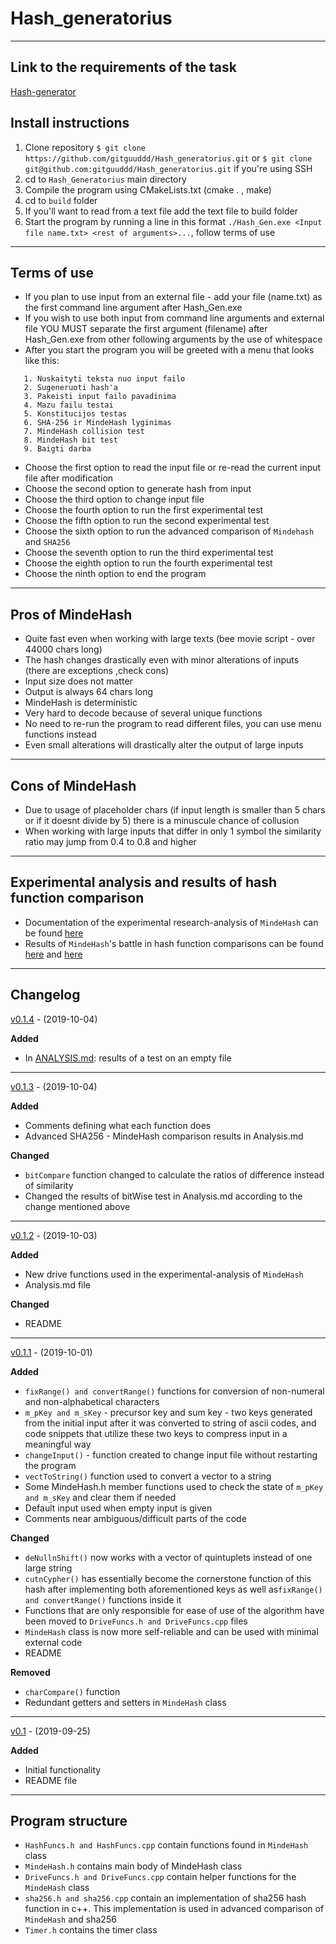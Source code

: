 # Hash_generatorius

---
## Link to the requirements of the task
[Hash-generator](https://github.com/blockchain-group/Blockchain-technologijos/blob/master/pratybos/1uzduotis-Hashavimas.md)
## Install instructions
1. Clone repository ```$ git clone https://github.com/gitguuddd/Hash_generatorius.git``` or ```$ git clone git@github.com:gitguuddd/Hash_generatorius.git``` if you're using SSH
1. cd to ```Hash_Generatorius``` main directory
2. Compile the program using CMakeLists.txt (cmake . , make)
3. cd to ```build``` folder
4. If you'll want to read from a text file add the text file to build folder
5. Start the program by running a line in this format ```./Hash_Gen.exe <Input file name.txt> <rest of arguments>...```, follow terms of use
---
## Terms of use

- If you plan to use input from an external file - add your file (name.txt) as the first command line argument after Hash_Gen.exe
- If you wish to use both input from command line arguments and external file YOU MUST separate the first argument (filename) after Hash_Gen.exe from other following arguments by the use of whitespace
- After you start the program you will be greeted with a menu that looks like this:
```Pasirinkite ka norite daryti
   1. Nuskaityti teksta nuo input failo
   2. Sugeneruoti hash'a
   3. Pakeisti input failo pavadinima
   4. Mazu failu testai
   5. Konstitucijos testas
   6. SHA-256 ir MindeHash lyginimas
   7. MindeHash collision test
   8. MindeHash bit test
   9. Baigti darba
   ``` 
- Choose the first option to read the input file or re-read the current input file after modification
- Choose the second option to generate hash from input
- Choose the third option to change input file
- Choose the fourth option to run the first experimental test
- Choose the fifth option to run the second experimental test
- Choose the sixth option to run the advanced comparison of ```Mindehash``` and ```SHA256```
- Choose the seventh option to run the third experimental test
- Choose the eighth option to run the fourth experimental test
- Choose the ninth option to end the program
---

## Pros of MindeHash

- Quite fast even when working with large texts (bee movie script - over 44000 chars long)
- The hash changes drastically even with minor alterations of inputs (there are exceptions ,check cons)
- Input size does not matter
- Output is always 64 chars long
- MindeHash is deterministic
- Very hard to decode because of several unique functions
- No need to re-run the program to read different files, you can use menu functions instead
- Even small alterations will drastically alter the output of large inputs
---
## Cons of MindeHash

- Due to usage of placeholder chars (if input length is smaller than 5 chars or if it doesnt divide by 5) there is a minuscule chance of collusion
- When working with large inputs that differ in only 1 symbol the similarity ratio may jump from 0.4 to 0.8 and higher


---
## Experimental analysis and results of hash function comparison

- Documentation of the experimental research-analysis of ```MindeHash``` can be found [here](ANALYSIS.md)
- Results of ```MindeHash```'s battle in hash function comparisons can be found [here](https://github.com/dqmis/hashrank) and [here](https://github.com/AugustinasMK/TheHashRacer)

---
## Changelog
[v0.1.4](https://github.com/gitguuddd/Hash_generatorius/releases/tag/v0.1.4) - (2019-10-04)

**Added**
- In [ANALYSIS.md](ANALYSIS.md): results of a test on an empty file
---
[v0.1.3](https://github.com/gitguuddd/Hash_generatorius/releases/tag/v0.1.3) - (2019-10-04)

**Added**
- Comments defining what each function does
- Advanced SHA256 - MindeHash comparison results in Analysis.md

**Changed**
- ```bitCompare```  function changed to calculate the ratios of difference instead of similarity
- Changed the results of bitWise test in Analysis.md according to the change mentioned above

---
[v0.1.2](https://github.com/gitguuddd/Hash_generatorius/releases/tag/v0.1.2) - (2019-10-03)

**Added**

- New drive functions used in the experimental-analysis of ```MindeHash```
- Analysis.md file

**Changed**
- README


---
[v0.1.1](https://github.com/gitguuddd/Hash_generatorius/releases/tag/v0.1.1) - (2019-10-01)

**Added**
- ```fixRange() and convertRange()``` functions for conversion of non-numeral and non-alphabetical characters
- ```m_pKey and m_sKey``` - precursor key and sum key - two keys generated from the initial input after it was converted to string of ascii codes, and code snippets that utilize these two keys to compress input in a meaningful way
- ```changeInput()``` - function created to change input file without restarting the program
- ```vectToString()``` function used to convert a vector to a string
- Some MindeHash.h member functions used to check the state of ```m_pKey and m_sKey``` and clear them if needed
- Default input used when empty input is given
- Comments near ambiguous/difficult parts of the code 

**Changed**

- ```deNullnShift()``` now works with a vector of quintuplets instead of one large string
- ```cutnCypher()``` has essentially become the cornerstone function of this hash after implementing both aforementioned keys as well as```fixRange() and convertRange()``` functions inside it
- Functions that are only responsible for ease of use of the algorithm have been moved to ```DriveFuncs.h and DriveFuncs.cpp``` files
- ```MindeHash``` class is now more self-reliable and can be used with minimal external code
- README

**Removed**

- ```charCompare()``` function
- Redundant getters and setters in ```MindeHash``` class
---
[v0.1](https://github.com/gitguuddd/Hash_generatorius/releases/tag/v0.1) - (2019-09-25)

**Added**
- Initial functionality
- README file
 
---
## Program structure
- ```HashFuncs.h and HashFuncs.cpp``` contain functions found in ```MindeHash``` class
- ```MindeHash.h``` contains main body of MindeHash class
- ```DriveFuncs.h and DriveFuncs.cpp``` contain helper functions for the ```MindeHash``` class
- ```sha256.h and sha256.cpp``` contain an implementation of sha256 hash function in c++. This implementation is used in advanced comparison of ```MindeHash``` and sha256
- ```Timer.h``` contains the timer class
